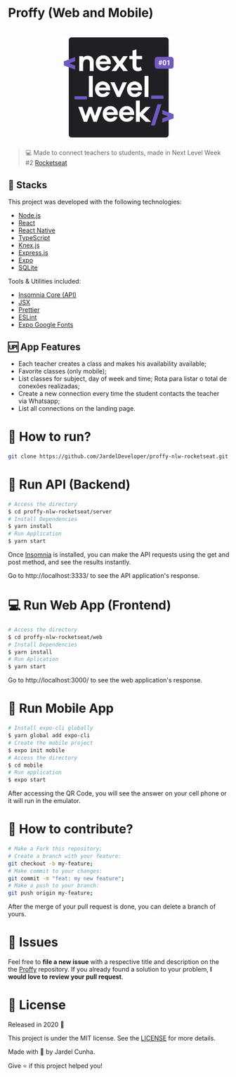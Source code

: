 # Proffy (Web and Mobile)

<h1 align="center">
    <img alt="NextLevelWeek" title="#NextLevelWeek" src=".github/logo.svg" width="250px" />
</h1>

> :computer: Made to connect teachers to students, made in Next Level Week #2 [Rocketseat](https://rocketseat.com.br/)

## 🚀 Stacks

This project was developed with the following technologies:

- [Node.js](https://nodejs.org/en/)
- [React](https://reactjs.org)
- [React Native](https://reactnative.dev/)
- [TypeScript](https://www.typescriptlang.org/docs)
- [Knex.js](http://knexjs.org/)
- [Express.js](https://expressjs.com/pt-br/guide/routing.html)
- [Expo](https://expo.io/)
- [SQLite](https://www.sqlite.org/docs.html)

Tools & Utilities included:

- [Insomnia Core (API)](https://support.insomnia.rest/)
- [JSX](https://jsx.github.io/doc.html)
- [Prettier](https://prettier.io/docs/en/index.html)
- [ESLint](https://eslint.org/docs/user-guide/getting-started)
- [Expo Google Fonts](https://github.com/expo/google-fonts)

## :up: App Features

- Each teacher creates a class and makes his availability available;
- Favorite classes (only mobile);
- List classes for subject, day of week and time;
  Rota para listar o total de conexões realizadas;
- Create a new connection every time the student contacts the teacher via Whatsapp;
- List all connections on the landing page.

# :construction_worker: How to run?

```bash
git clone https://github.com/JardelDeveloper/proffy-nlw-rocketseat.git
```

# :incoming_envelope: Run API (Backend)

```bash
# Access the directory
$ cd proffy-nlw-rocketseat/server
# Install Dependencies
$ yarn install
# Run Apṕlication
$ yarn start
```

Once [Insomnia](https://insomnia.rest/download/core/?&ref=https%3A%2F%2Fwww.google.com%2F) is installed, you can make the API requests using the get and post method, and see the results instantly.

Go to http://localhost:3333/ to see the API application's response.

# :computer: Run Web App (Frontend)

```bash
# Access the directory
$ cd proffy-nlw-rocketseat/web
# Install Dependencies
$ yarn install
# Run Aplication
$ yarn start
```

Go to http://localhost:3000/ to see the web application's response.

# :iphone: Run Mobile App

```bash
# Install expo-cli globally
$ yarn global add expo-cli
# Create the mobile project
$ expo init mobile
# Access the directory
$ cd mobile
# Run application
$ expo start
```

After accessing the QR Code, you will see the answer on your cell phone or it will run in the emulator.

# 🤔 How to contribute?

```bash
# Make a Fork this repository;
# Create a branch with your feature:
git checkout -b my-feature;
# Make commit to your changes:
git commit -m "feat: my new feature";
# Make a push to your branch:
git push origin my-feature;
```

After the merge of your pull request is done, you can delete a branch of yours.

# :wrench: Issues

Feel free to **file a new issue** with a respective title and description on the the [Proffy](https://github.com/JardelDeveloper/proffy-nlw-rocketseat/issues) repository. If you already found a solution to your problem, **I would love to review your pull request**.

# :memo: License

Released in 2020 :closed_book:

This project is under the MIT license. See the [LICENSE](https://github.com/JardelDeveloper/proffy-web-mobile/blob/master/LICENSE) for more details.

Made with :green_heart: by Jardel Cunha.

Give :star: if this project helped you!
